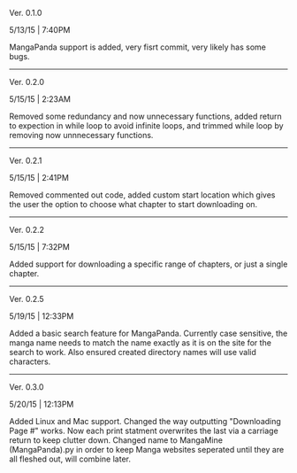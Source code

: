Ver. 0.1.0

5/13/15   |  7:40PM

MangaPanda support is added, very fisrt commit, very likely has some bugs. 

______________________________________________________________________________________________________________________


Ver. 0.2.0

5/15/15   |  2:23AM

Removed some redundancy and now unnecessary functions, added return to expection in while loop to avoid infinite
loops, and trimmed while loop by removing now unnnecessary functions.

______________________________________________________________________________________________________________________


Ver. 0.2.1

5/15/15   |  2:41PM

Removed commented out code, added custom start location which gives the user the option to choose what chapter to
start downloading on.

______________________________________________________________________________________________________________________


Ver. 0.2.2

5/15/15   |  7:32PM

Added support for downloading a specific range of chapters, or just a single chapter.

______________________________________________________________________________________________________________________


Ver. 0.2.5

5/19/15   |  12:33PM

Added a basic search feature for MangaPanda. Currently case sensitive, the manga name needs to match the name 
exactly as it is on the site for the search to work. Also ensured created directory names will use valid characters.

______________________________________________________________________________________________________________________


Ver. 0.3.0

5/20/15   |  12:13PM

Added Linux and Mac support. Changed the way outputting "Downloading Page #" works. Now each print statment overwrites
the last via a carriage return to keep clutter down. Changed name to MangaMine (MangaPanda).py in order to keep Manga
websites seperated until they are all fleshed out, will combine later.
